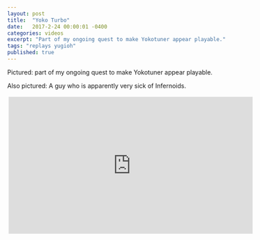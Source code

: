 ```yaml
---
layout: post
title:  "Yoko Turbo"
date:   2017-2-24 00:00:01 -0400
categories: videos
excerpt: "Part of my ongoing quest to make Yokotuner appear playable."
tags: "replays yugioh"
published: true
---
```


Pictured: part of my ongoing quest to make Yokotuner appear playable.

Also pictured:  A guy who is apparently very sick of Infernoids.

<div style="margin:auto;width:560px;padding:3px">

<iframe width="560" height="315" src="https://www.youtube.com/embed/kxEjM6S92vo" frameborder="0" allowfullscreen></iframe>

</div>